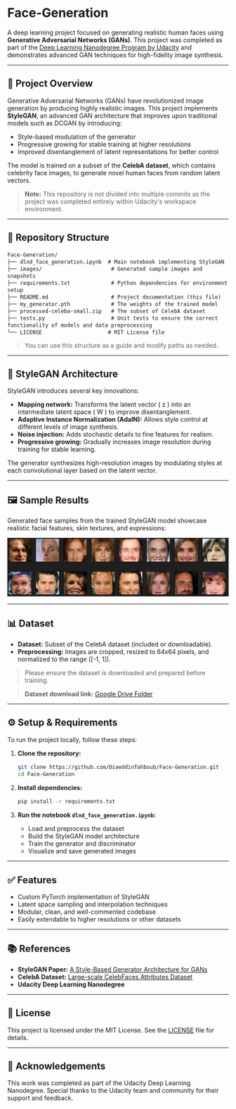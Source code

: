 
# Face-Generation

A deep learning project focused on generating realistic human faces using **Generative Adversarial Networks (GANs)**. This project was completed as part of the [Deep Learning Nanodegree Program by Udacity](https://www.udacity.com/course/deep-learning-nanodegree--nd101) and demonstrates advanced GAN techniques for high-fidelity image synthesis.

---

## 🌟 Project Overview

Generative Adversarial Networks (GANs) have revolutionized image generation by producing highly realistic images. This project implements **StyleGAN**, an advanced GAN architecture that improves upon traditional models such as DCGAN by introducing:

- Style-based modulation of the generator
- Progressive growing for stable training at higher resolutions
- Improved disentanglement of latent representations for better control

The model is trained on a subset of the **CelebA dataset**, which contains celebrity face images, to generate novel human faces from random latent vectors.

> **Note:** This repository is not divided into multiple commits as the project was completed entirely within Udacity's workspace environment.

---

## 📂 Repository Structure

```
Face-Generation/
├── dlnd_face_generation.ipynb  # Main notebook implementing StyleGAN
├── images/                      # Generated sample images and snapshots
├── requirements.txt             # Python dependencies for environment setup
├── README.md                    # Project documentation (this file)
├── my_generator.pth             # The weights of the trained model
├── processed-celeba-small.zip   # The subset of CelebA dataset
├── tests.py                     # Unit tests to ensure the correct functionality of models and data preprocessing
└── LICENSE                     # MIT License file
```
> You can use this structure as a guide and modify paths as needed.

---

## 🧠 StyleGAN Architecture

StyleGAN introduces several key innovations:

- **Mapping network:** Transforms the latent vector \( z \) into an intermediate latent space \( W \) to improve disentanglement.
- **Adaptive Instance Normalization (AdaIN):** Allows style control at different levels of image synthesis.
- **Noise injection:** Adds stochastic details to fine features for realism.
- **Progressive growing:** Gradually increases image resolution during training for stable learning.

The generator synthesizes high-resolution images by modulating styles at each convolutional layer based on the latent vector.

---

## 🖼️ Sample Results

Generated face samples from the trained StyleGAN model showcase realistic facial features, skin textures, and expressions:

![Sample Generated Faces](images/Sample.png)

---

## 📊 Dataset

- **Dataset:** Subset of the CelebA dataset (included or downloadable).
- **Preprocessing:** Images are cropped, resized to 64x64 pixels, and normalized to the range \([-1, 1]\).

> Please ensure the dataset is downloaded and prepared before training.

> **Dataset download link:** [Google Drive Folder](https://drive.google.com/drive/folders/1N08PhS-wT_DpLSoySOdNoY5DykYK8Nff?usp=sharing)

---

## ⚙️ Setup & Requirements

To run the project locally, follow these steps:

1. **Clone the repository:**

   ```bash
   git clone https://github.com/DiaeddinTahboub/Face-Generation.git
   cd Face-Generation
   ```

2. **Install dependencies:**

   ```bash
   pip install -r requirements.txt
   ```

3. **Run the notebook `dlnd_face_generation.ipynb`:**

   - Load and preprocess the dataset
   - Build the StyleGAN model architecture
   - Train the generator and discriminator
   - Visualize and save generated images

---

## ✅ Features

- Custom PyTorch implementation of StyleGAN
- Latent space sampling and interpolation techniques
- Modular, clean, and well-commented codebase
- Easily extendable to higher resolutions or other datasets

---

## 📚 References

- **StyleGAN Paper:** [A Style-Based Generator Architecture for GANs](https://arxiv.org/abs/1812.04948)
- **CelebA Dataset:** [Large-scale CelebFaces Attributes Dataset](http://mmlab.ie.cuhk.edu.hk/projects/CelebA.html)
- **Udacity Deep Learning Nanodegree**

---

## 📝 License

This project is licensed under the MIT License. See the [LICENSE](LICENSE) file for details.

---

## 🙌 Acknowledgements

This work was completed as part of the Udacity Deep Learning Nanodegree. Special thanks to the Udacity team and community for their support and feedback.
